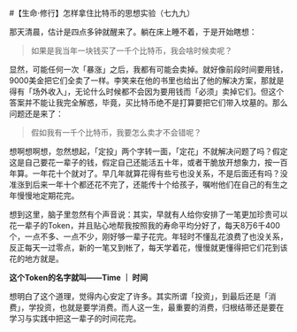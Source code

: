 #【生命⋅修行】怎样拿住比特币的思想实验（七九九）

那天清晨，估计是四点多钟就醒来了。躺在床上睡不着，于是开始瞎想：

> 如果是我当年一块钱买了一千个比特币，我会啥时候卖呢？

显然，可能任何一次「暴涨」之后，我都有可能会卖掉。就好像前段时间要用钱，9000美金把它们全卖了一样。李笑来在他的书里也给出了他的解决方案，那就是得有「场外收入」，无论什么时候都不会因为要用钱而「必须」卖掉它们。但这个答案并不能让我完全解惑，毕竟，买比特币绝不是打算要把它们带入坟墓的。那么问题还是来了：

> 假如我有一千个比特币，我要怎么卖才不会错呢？

想啊想啊想，忽然想起，「定投」两个字转一面，「定花」不就解决问题了吗？假定这是自己要花一辈子的钱，假定自己还能活五十年，或者干脆放开想象力，按一百年算。一年花十个就对了。早几年就算花得有些亏也没关系，不是后面还有吗？没准涨到后来一年十个都还花不完了，还能传十个给孩子，嘱咐他们在自己的有生之年慢慢地定期花完。

想到这里，脑子里忽然有个声音说：其实，早就有人给你安排了一笔更加珍贵可以花一辈子的Token，并且贴心地帮我按照我的寿命平均分好了，每天8万6千400个，一点不多、一点不少，刚好够一辈子花完。年轻时不懂乱花浪费了也没关系，反正每天一过零点，新的一笔又到帐了，每天学着花，慢慢就更懂得把它们花到该花的地方就是。

**这个Token的名字就叫——Time ｜ 时间**

想明白了这个道理，觉得内心安定了许多。其实所谓「投资」，到最后还是「消费」，学投资，也就是要学消费。而人这一生，最重要的消费，归根结蒂还是要在学习与实践中把这一辈子的时间花完。

